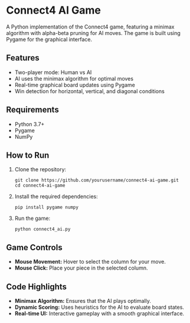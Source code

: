 # Connect4 AI Game

A Python implementation of the Connect4 game, featuring a minimax algorithm with alpha-beta pruning for AI moves. The game is built using Pygame for the graphical interface.

## Features
- Two-player mode: Human vs AI
- AI uses the minimax algorithm for optimal moves
- Real-time graphical board updates using Pygame
- Win detection for horizontal, vertical, and diagonal conditions

## Requirements
- Python 3.7+
- Pygame
- NumPy

## How to Run
1. Clone the repository:
    ```
    git clone https://github.com/yourusername/connect4-ai-game.git
    cd connect4-ai-game
    ```
2. Install the required dependencies:
    ```
    pip install pygame numpy
    ```
3. Run the game:
    ```
    python connect4_ai.py
    ```

## Game Controls
- **Mouse Movement:** Hover to select the column for your move.
- **Mouse Click:** Place your piece in the selected column.

## Code Highlights
- **Minimax Algorithm:** Ensures that the AI plays optimally.
- **Dynamic Scoring:** Uses heuristics for the AI to evaluate board states.
- **Real-time UI:** Interactive gameplay with a smooth graphical interface.

